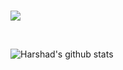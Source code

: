 <br/>
</a>

![](https://visitor-badge.glitch.me/badge?page_id=harshad317.harshad317)


<br />


![Harshad's github stats](https://github-readme-stats.vercel.app/api?username=harshad317&show_icons=true&hide_border=true)
